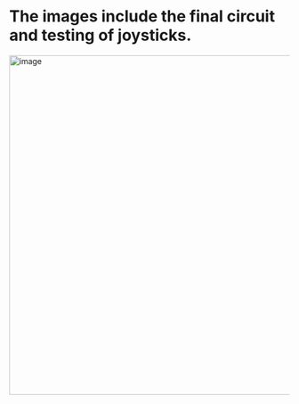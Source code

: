 # The images include the final circuit and testing of joysticks.


<img width="823" height="609" alt="image" src="https://github.com/user-attachments/assets/7d608d5b-61ff-4310-a527-fb38a3f1b9c7" />


